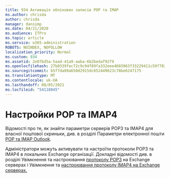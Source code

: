 ```yaml
---
title: 934 Активація облікових записів POP та IMAP
ms.author: chrisda
author: chrisda
manager: dansimp
ms.date: 04/21/2020
ms.audience: ITPro
ms.topic: article
ms.service: o365-administration
ROBOTS: NOINDEX, NOFOLLOW
localization_priority: Normal
ms.custom: 934
ms.assetid: 2e07bd5a-5aad-41a9-aaba-6b2bedaf92f9
ms.openlocfilehash: 27b0339fec72c9c94f89fa332eee4603963f33229411c59f78282b24e0c7f586
ms.sourcegitcommit: b5f7da89a650d2915dc652449623c78be6247175
ms.translationtype: MT
ms.contentlocale: uk-UA
ms.lasthandoff: 08/05/2021
ms.locfileid: "54118045"
---
```

# <a name="pop-and-imap4-settings"></a>Настройки POP та IMAP4

Відомості про те, як знайти параметри серверів POP3 та IMAP4 для власної поштової скриньки, див. в розділі Параметри електронної пошти [POP та IMAP Outlook](https://support.office.com/article/8361e398-8af4-4e97-b147-6c6c4ac95353.aspx).

Адміністратори можуть активувати та настроїти протоколи POP3 та IMAP4 в локальних Exchange організації. Докладні відомості див. в розділі Увімкнення та настроювання [протоколу POP3](https://technet.microsoft.com/library/bb124934.aspx) на Exchange серверах і Увімкнення та [настроювання протоколу IMAP4 на Exchange серверах.](https://technet.microsoft.com/library/bb124489.aspx)

